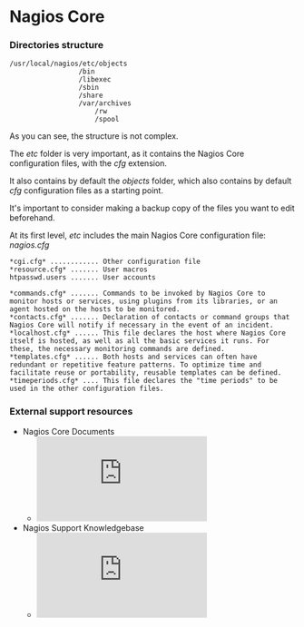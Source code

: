 # Nagios Core

### Directories structure

    /usr/local/nagios/etc/objects
                     /bin
                     /libexec
                     /sbin
                     /share
                     /var/archives
                         /rw
                         /spool

As you can see, the structure is not complex.

The *etc* folder is very important, as it contains the Nagios Core configuration files, with the *cfg* extension.

It also contains by default the *objects* folder, which also contains by default *cfg* configuration files as a starting point.

It's important to consider making a backup copy of the files you want to edit beforehand.

At its first level, *etc* includes the main Nagios Core configuration file: *nagios.cfg*

    *cgi.cfg* ............ Other configuration file
    *resource.cfg* ....... User macros
    htpasswd.users ....... User accounts

    *commands.cfg* ....... Commands to be invoked by Nagios Core to monitor hosts or services, using plugins from its libraries, or an agent hosted on the hosts to be monitored.
    *contacts.cfg* ....... Declaration of contacts or command groups that Nagios Core will notify if necessary in the event of an incident.
    *localhost.cfg* ...... This file declares the host where Nagios Core itself is hosted, as well as all the basic services it runs. For these, the necessary monitoring commands are defined.
    *templates.cfg* ...... Both hosts and services can often have redundant or repetitive feature patterns. To optimize time and facilitate reuse or portability, reusable templates can be defined.
    *timeperiods.cfg* .... This file declares the "time periods" to be used in the other configuration files.


### External support resources

- Nagios Core Documents
    + ![Nagios Core Documents](https://assets.nagios.com/downloads/nagioscore/docs/nagioscore/4/en/toc.html)
- Nagios Support Knowledgebase
    + ![Nagios Support Knowledgebase](https://support.nagios.com/kb/category.php)
